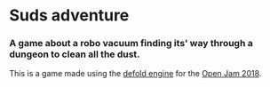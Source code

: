 # Suds adventure
### A game about a robo vacuum finding its' way through a dungeon to clean all the dust.

This is a game made using the [defold engine](https://www.defold.com) for the [Open Jam 2018](https://itch.io/jam/open-jam-2018).
